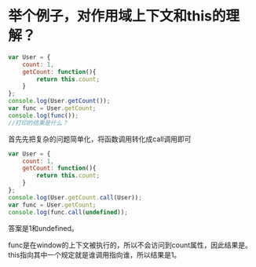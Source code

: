 # 举个例子，对作用域上下文和this的理解？

```javascript
var User = {
    count: 1,
    getCount: function(){
        return this.count;
    }
};
console.log(User.getCount());
var func = User.getCount;
console.log(func());
//打印的结果是什么？
```

首先先把复杂的问题简单化，将函数调用转化成call调用即可

```javascript
var User = {
    count: 1,
    getCount: function(){
        return this.count;
    }
};
console.log(User.getCount.call(User));
var func = User.getCount;
console.log(func.call(undefined));
```

答案是1和undefined。

func是在window的上下文被执行的，所以不会访问到count属性，因此结果是。this指向其中一个规定就是谁调用指向谁，所以结果是1。